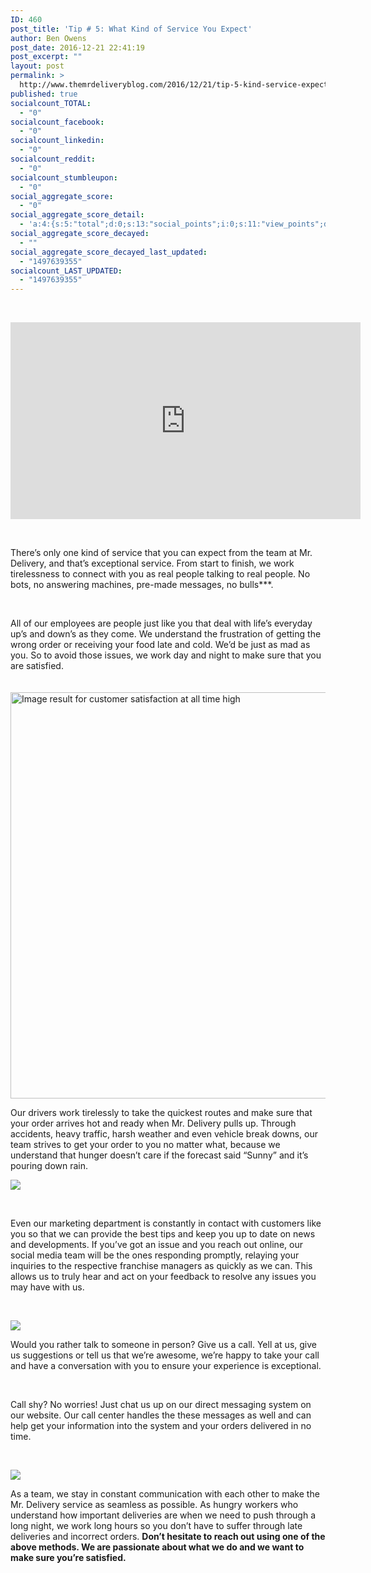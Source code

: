 ```yaml
---
ID: 460
post_title: 'Tip # 5: What Kind of Service You Expect'
author: Ben Owens
post_date: 2016-12-21 22:41:19
post_excerpt: ""
layout: post
permalink: >
  http://www.themrdeliveryblog.com/2016/12/21/tip-5-kind-service-expect/
published: true
socialcount_TOTAL:
  - "0"
socialcount_facebook:
  - "0"
socialcount_linkedin:
  - "0"
socialcount_reddit:
  - "0"
socialcount_stumbleupon:
  - "0"
social_aggregate_score:
  - "0"
social_aggregate_score_detail:
  - 'a:4:{s:5:"total";d:0;s:13:"social_points";i:0;s:11:"view_points";d:0;s:14:"comment_points";i:0;}'
social_aggregate_score_decayed:
  - ""
social_aggregate_score_decayed_last_updated:
  - "1497639355"
socialcount_LAST_UPDATED:
  - "1497639355"
---
```

&nbsp;

<iframe src="https://www.youtube.com/embed/20o8TJTkjM8" width="560" height="315" frameborder="0" allowfullscreen="allowfullscreen"></iframe>

&nbsp;

<span style="font-weight: 400;">There’s only one kind of service that you can expect from the team at Mr. Delivery, and that’s exceptional service. From start to finish, we work tirelessness to connect with you as real people talking to real people. No bots, no answering machines, pre-made messages, no bulls***.</span>

&nbsp;

All of our employees are people just like you that deal with life’s everyday up’s and down’s as they come. We understand the frustration of getting the wrong order or receiving your food late and cold. We’d be just as mad as you. So to avoid those issues, we work day and night to make sure that you are satisfied.

<img class="irc_mi iE6X_er6hRQk-pQOPx8XEepE" style="margin-top: 20px;" src="http://ehotelier.com/wp-content/uploads/2015/07/Rankings.jpg" alt="Image result for customer satisfaction at all time high" width="650" height="650" />

<span style="font-weight: 400;">Our drivers work tirelessly to take the quickest routes and make sure that your order arrives hot and ready when Mr. Delivery pulls up. Through accidents, heavy traffic, harsh weather and even vehicle break downs, our team strives to get your order to you no matter what, because we understand that hunger doesn’t care if the forecast said “Sunny” and it’s pouring down rain. </span>

<img src="https://media.giphy.com/media/l0HlyEwxJt5gKdqi4/giphy.gif" />

&nbsp;

<span style="font-weight: 400;">Even our marketing department is constantly in contact with customers like you so that we can provide the best tips and keep you up to date on news and developments. If you’ve got an issue and you reach out online, our social media team will be the ones responding promptly, relaying your inquiries to the respective franchise managers as quickly as we can. This allows us to truly hear and act on your feedback to resolve any issues you may have with us. </span>

&nbsp;

<img src="https://media.giphy.com/media/iMUTPb20peHtK/giphy.gif" />

<span style="font-weight: 400;">Would you rather talk to someone in person? Give us a call. Yell at us, give us suggestions or tell us that we’re awesome, we’re happy to take your call and have a conversation with you to ensure your experience is exceptional. </span>

&nbsp;

<span style="font-weight: 400;">Call shy? No worries! Just chat us up on our direct messaging system on our website. Our call center handles the these messages as well and can help get your information into the system and your orders delivered in no time. </span>

&nbsp;

<img src="https://media.giphy.com/media/Iu366xxj2H82Y/giphy.gif" />

<span style="font-weight: 400;">As a team, we stay in constant communication with each other to make the Mr. Delivery service as seamless as possible. As hungry workers who understand how important deliveries are when we need to push through a long night, we work long hours so you don’t have to suffer through late deliveries and incorrect orders. </span>
<span style="font-weight: 400;"><strong>Don’t hesitate to reach out using one of the above methods. We are passionate about what we do and we want to make sure you’re satisfied.</strong> </span>
